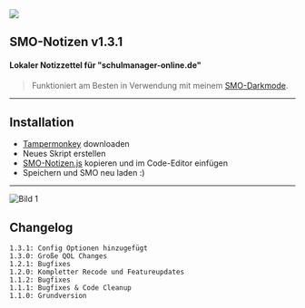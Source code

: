 <a href="https://discord.gg/unfBEn32QE">
<img src="https://img.shields.io/badge/Discord-Gaudi%20Land-blue?style=flat-square&logo=discord&color=5865F2&logoColor=5865F2&labelColor=23272A">
</a>

## SMO-Notizen v1.3.1
#### Lokaler Notizzettel für "schulmanager-online.de"

> Funktioniert am Besten in Verwendung mit meinem [SMO-Darkmode](https://github.com/iZer000/SMO-Darkmode).

---



## Installation
* [Tampermonkey](https://www.tampermonkey.net/ "JS-Skripte in Websites injecten") downloaden
* Neues Skript erstellen
* [SMO-Notizen.js](https://raw.githubusercontent.com/0c0d3/SMO-Notizen/main/SMO-Notizen.js "Github-RAW") kopieren und im Code-Editor einfügen
* Speichern und SMO neu laden :)

---

![Bild 1](https://user-images.githubusercontent.com/77457719/161333470-e694cb8e-95df-4245-af4c-0f5f6b7802cd.png)


## Changelog
    1.3.1: Config Optionen hinzugefügt
    1.3.0: Große QOL Changes
    1.2.1: Bugfixes
    1.2.0: Kompletter Recode und Featureupdates
    1.1.2: Bugfixes
    1.1.1: Bugfixes & Code Cleanup
    1.1.0: Grundversion
